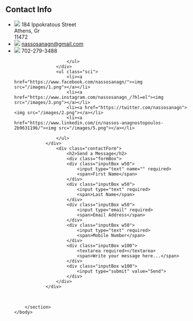 <!doctype html>
<html>
    <head>
    <meta charset="utf-8">
    <meta name="viewport" content="width=device-width, initial-scale=1.0">
    <title> Contact Us - Responsive Page Design</title>
    <link rel="shortcut icon" type="image/jpg" href="/images/news2.png"/>
    <style>
        @import url('https://fonts.googleapis.com/css2?family=Poppins:wght@200&display=swap');
        @import url('https://fonts.googleapis.com/css2?family=Poppins:wght@300&display=swap');
        @import url('https://fonts.googleapis.com/css2?family=Poppins:wght@400&display=swap');
        @import url('https://fonts.googleapis.com/css2?family=Poppins:wght@500&display=swap');
        @import url('https://fonts.googleapis.com/css2?family=Poppins:wght@600&display=swap');
        @import url('https://fonts.googleapis.com/css2?family=Poppins:wght@700&display=swap');
        @import url('https://fonts.googleapis.com/css2?family=Poppins:wght@800&display=swap');
        @import url('https://fonts.googleapis.com/css2?family=Poppins:wght@900&display=swap');
    </style>
    <link rel="stylesheet" href="/style.css">
    </head>
    <body>
        <section>
            <div class="container">
                <div class="contactInfo"> 
                    <div>
                        <h2>Contact Info</h2>
                        <ul class="info">
                            <li>
                                <span><img src="/images/location.png"></span>
                                <span>184 Ippokratous Street<br>
                                    Athens, Gr<br>
                                    11472</span>
                                </span>
                            </li>
                            <li>
                                <span><img src="/images/mail.png"></span>
                                <!-- <span>nassosanagn@gmail.com</span> -->
                                <span><a href = "mailto: nassosanagn@gmail.com">nassosanagn@gmail.com</a></span>
                            </li>
                            <li>
                                <span><img src="/images/call.png"></span>
                                <span>702-279-3488</span>
                            </li>

                        </ul>
                    </div>
                    <ul class="sci">
                        <li><a href="https://www.facebook.com/nassosanagn/"><img src="/images/1.png"></a></li>
                        <li><a href="https://www.instagram.com/nassosanagn_/?hl=el"><img src="/images/3.png"></a></li>
                        <li><a href="https://twitter.com/nassosanagn"><img src="/images/2.png"></a></li>
                        <li><a href="https://www.linkedin.com/in/nassos-anagnostopoulos-2b9631196/"><img src="/images/5.png"></a></li>
                        
                    </ul>
                </div>
                    <div class="contactForm">
                        <h2>Send a Message</h2>
                        <div class="formBox">
                        <div class="inputBox w50">
                            <input type="text" name="" required>
                            <span>First Name</span>
                        </div>
                        <div class="inputBox w50">
                            <input type="text" required>
                            <span>Last Name</span>
                        </div>
                        <div class="inputBox w50">
                            <input type="email" required>
                            <span>Email Address</span>
                        </div>
                        <div class="inputBox w50">
                            <input type="text" required>
                            <span>Mobile Number</span>
                        </div>
                        <div class="inputBox w100">
                            <textarea required></textarea>
                            <span>Write your message here...</span>
                        </div>
                        <div class="inputBox w100">
                            <input type="submit" value="Send">
                        </div>
                    </div>
                </div>
                    
                    
             
        </section>
    </body>
</html>
